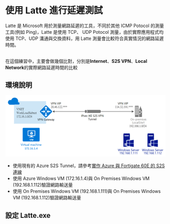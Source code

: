# 使用 Latte 進行延遲測試
Latte 是 Microsoft 用於測量網路延遲的工具，不同於其他 ICMP Potocol 的測量工具(例如 Ping)，Latte 是使用 TCP、
UDP Potocol 測量，由於實際應用程式均使用 TCP、UDP 溝通與交換資料，用 Latte 測量會比較符合真實情況的網路延遲時間。<br><br>

在這個練習中，主要會做幾個比對，分別是**Internet**、**S2S VPN**、**Local Network**的實際網路延遲時間的比較<br>

## 環境說明
 ![GITHUB](https://github.com/BrianHsing/Azure-Virtual-Network-Gateway/blob/master/latency-test-latte/image/lab.PNG "lab")<br>
 - 使用現有的 Azure S2S Tunnel，請參考[實作 Azure 與 Fortigate 60E 的 S2S 連線](https://github.com/BrianHsing/Azure-Virtual-Network-Gateway/tree/master/S2S/Fortigate) <br>
 - 使用 Azure Windows VM (172.16.1.4)與 On Premises Windows VM (192.168.1.112)驗證網路輸送量<br>
 - 使用 On Premises Windows VM (192.168.1.111)與 On Premises Windows VM (192.168.1.112)驗證網路輸送量<br>

## 設定 Latte.exe